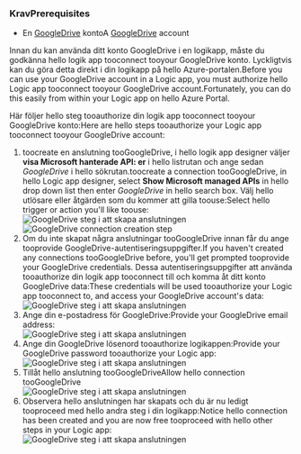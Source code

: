 ### <a name="prerequisites"></a><span data-ttu-id="41e7f-101">Krav</span><span class="sxs-lookup"><span data-stu-id="41e7f-101">Prerequisites</span></span>
* <span data-ttu-id="41e7f-102">En [GoogleDrive](https://www.google.com/drive/) konto</span><span class="sxs-lookup"><span data-stu-id="41e7f-102">A [GoogleDrive](https://www.google.com/drive/) account</span></span>  

<span data-ttu-id="41e7f-103">Innan du kan använda ditt konto GoogleDrive i en logikapp, måste du godkänna hello logik app tooconnect tooyour GoogleDrive konto. Lyckligtvis kan du göra detta direkt i din logikapp på hello Azure-portalen.</span><span class="sxs-lookup"><span data-stu-id="41e7f-103">Before you can use your GoogleDrive account in a Logic app, you must authorize hello Logic app tooconnect tooyour GoogleDrive account.Fortunately, you can do this easily from within your Logic app on hello Azure Portal.</span></span>  

<span data-ttu-id="41e7f-104">Här följer hello steg tooauthorize din logik app tooconnect tooyour GoogleDrive konto:</span><span class="sxs-lookup"><span data-stu-id="41e7f-104">Here are hello steps tooauthorize your Logic app tooconnect tooyour GoogleDrive account:</span></span>  

1. <span data-ttu-id="41e7f-105">toocreate en anslutning tooGoogleDrive, i hello logik app designer väljer **visa Microsoft hanterade API: er** i hello listrutan och ange sedan *GoogleDrive* i hello sökrutan.</span><span class="sxs-lookup"><span data-stu-id="41e7f-105">toocreate a connection tooGoogleDrive, in hello Logic app designer, select **Show Microsoft managed APIs** in hello drop down list then enter *GoogleDrive* in hello search box.</span></span> <span data-ttu-id="41e7f-106">Välj hello utlösare eller åtgärden som du kommer att gilla toouse:</span><span class="sxs-lookup"><span data-stu-id="41e7f-106">Select hello trigger or action you'll like toouse:</span></span>  
   <span data-ttu-id="41e7f-107">![GoogleDrive steg i att skapa anslutningen](./media/connectors-create-api-googledrive/googledrive-1.png)</span><span class="sxs-lookup"><span data-stu-id="41e7f-107">![GoogleDrive connection creation step](./media/connectors-create-api-googledrive/googledrive-1.png)</span></span>  
2. <span data-ttu-id="41e7f-108">Om du inte skapat några anslutningar tooGoogleDrive innan får du ange tooprovide GoogleDrive-autentiseringsuppgifter.</span><span class="sxs-lookup"><span data-stu-id="41e7f-108">If you haven't created any connections tooGoogleDrive before, you'll get prompted tooprovide your GoogleDrive credentials.</span></span> <span data-ttu-id="41e7f-109">Dessa autentiseringsuppgifter att använda tooauthorize din logik app tooconnect till och komma åt ditt konto GoogleDrive data:</span><span class="sxs-lookup"><span data-stu-id="41e7f-109">These credentials will be used tooauthorize your Logic app tooconnect to, and access your GoogleDrive account's data:</span></span>  
   ![GoogleDrive steg i att skapa anslutningen](./media/connectors-create-api-googledrive/googledrive-2.png)  
3. <span data-ttu-id="41e7f-111">Ange din e-postadress för GoogleDrive:</span><span class="sxs-lookup"><span data-stu-id="41e7f-111">Provide your GoogleDrive email address:</span></span>  
   ![GoogleDrive steg i att skapa anslutningen](./media/connectors-create-api-googledrive/googledrive-3.png)  
4. <span data-ttu-id="41e7f-113">Ange din GoogleDrive lösenord tooauthorize logikappen:</span><span class="sxs-lookup"><span data-stu-id="41e7f-113">Provide your GoogleDrive password tooauthorize your Logic app:</span></span>  
   ![GoogleDrive steg i att skapa anslutningen](./media/connectors-create-api-googledrive/googledrive-4.png)
5. <span data-ttu-id="41e7f-115">Tillåt hello anslutning tooGoogleDrive</span><span class="sxs-lookup"><span data-stu-id="41e7f-115">Allow hello connection tooGoogleDrive</span></span>  
   ![GoogleDrive steg i att skapa anslutningen](./media/connectors-create-api-googledrive/googledrive-5.png)  
6. <span data-ttu-id="41e7f-117">Observera hello anslutningen har skapats och du är nu ledigt tooproceed med hello andra steg i din logikapp:</span><span class="sxs-lookup"><span data-stu-id="41e7f-117">Notice hello connection has been created and you are now free tooproceed with hello other steps in your Logic app:</span></span>  
   ![GoogleDrive steg i att skapa anslutningen](./media/connectors-create-api-googledrive/googledrive-6.png)  

